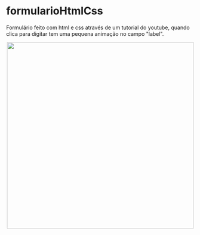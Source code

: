 # formularioHtmlCss
Formulário feito com html e css através de um tutorial do youtube, quando clica para digitar tem uma pequena animação no campo "label".

<div align="center">
<img src="https://user-images.githubusercontent.com/78154866/131354475-472c6959-6a8e-46f8-b223-b09d443f3545.png" width=500px>
</div>
